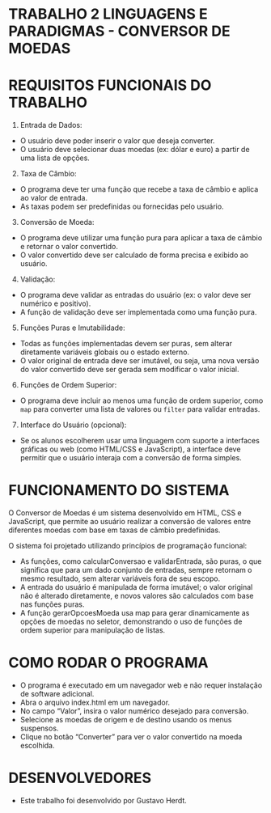 # TRABALHO 2 LINGUAGENS E PARADIGMAS - CONVERSOR DE MOEDAS

# REQUISITOS FUNCIONAIS DO TRABALHO
1. Entrada de Dados:
- O usuário deve poder inserir o valor que deseja converter.
- O usuário deve selecionar duas moedas (ex: dólar e euro) a partir de uma lista de opções.

2. Taxa de Câmbio:
- O programa deve ter uma função que recebe a taxa de câmbio e aplica ao valor de
entrada.
- As taxas podem ser predefinidas ou fornecidas pelo usuário.

3. Conversão de Moeda:
- O programa deve utilizar uma função pura para aplicar a taxa de câmbio e retornar o
valor convertido.
- O valor convertido deve ser calculado de forma precisa e exibido ao usuário.

4. Validação:
- O programa deve validar as entradas do usuário (ex: o valor deve ser numérico e
positivo).
- A função de validação deve ser implementada como uma função pura.

5. Funções Puras e Imutabilidade:
- Todas as funções implementadas devem ser puras, sem alterar diretamente variáveis
globais ou o estado externo.
- O valor original de entrada deve ser imutável, ou seja, uma nova versão do valor
convertido deve ser gerada sem modificar o valor inicial.

6. Funções de Ordem Superior:
- O programa deve incluir ao menos uma função de ordem superior, como `map` para
converter uma lista de valores ou `filter` para validar entradas.

7. Interface do Usuário (opcional):
- Se os alunos escolherem usar uma linguagem com suporte a interfaces gráficas ou web
(como HTML/CSS e JavaScript), a interface deve permitir que o usuário interaja com a
conversão de forma simples.

# FUNCIONAMENTO DO SISTEMA

O Conversor de Moedas é um sistema desenvolvido em HTML, CSS e JavaScript, que permite ao usuário realizar a conversão de valores entre diferentes moedas com base em taxas de câmbio predefinidas.

O sistema foi projetado utilizando princípios de programação funcional:

- As funções, como calcularConversao e validarEntrada, são puras, o que significa que para um dado conjunto de entradas, sempre retornam o mesmo resultado, sem alterar variáveis fora de seu escopo. 
- A entrada do usuário é manipulada de forma imutável; o valor original não é alterado diretamente, e novos valores são calculados com base nas funções puras.
- A função gerarOpcoesMoeda usa map para gerar dinamicamente as opções de moedas no seletor, demonstrando o uso de funções de ordem superior para manipulação de listas.

# COMO RODAR O PROGRAMA

- O programa é executado em um navegador web e não requer instalação de software adicional.
- Abra o arquivo index.html em um navegador.
- No campo “Valor”, insira o valor numérico desejado para conversão.
- Selecione as moedas de origem e de destino usando os menus suspensos.
- Clique no botão “Converter” para ver o valor convertido na moeda escolhida.

# DESENVOLVEDORES
- Este trabalho foi desenvolvido por Gustavo Herdt.